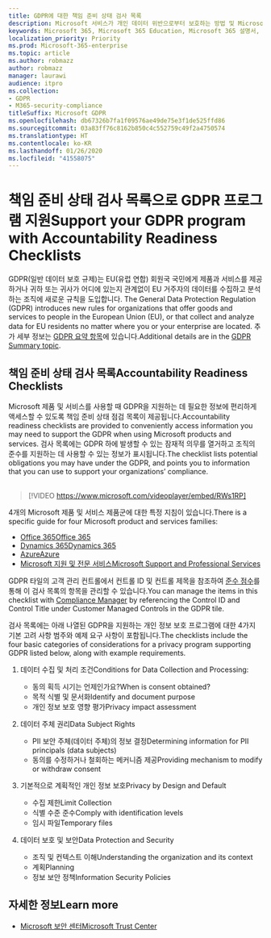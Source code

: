 ```yaml
---
title: GDPR에 대한 책임 준비 상태 검사 목록
description: Microsoft 서비스가 개인 데이터 위반으로부터 보호하는 방법 및 Microsoft가 위반 발생 시 대응하고 사용자에게 알리는 방법입니다.
keywords: Microsoft 365, Microsoft 365 Education, Microsoft 365 설명서, GDPR
localization_priority: Priority
ms.prod: Microsoft-365-enterprise
ms.topic: article
ms.author: robmazz
author: robmazz
manager: laurawi
audience: itpro
ms.collection:
- GDPR
- M365-security-compliance
titleSuffix: Microsoft GDPR
ms.openlocfilehash: db67326b7fa1f09576ae49de75e3f1de525ffd86
ms.sourcegitcommit: 03a83ff76c8162b850c4c552759c49f2a4750574
ms.translationtype: HT
ms.contentlocale: ko-KR
ms.lasthandoff: 01/26/2020
ms.locfileid: "41558075"
---
```

# <a name="support-your-gdpr-program-with-accountability-readiness-checklists"></a><span data-ttu-id="e3a28-104">책임 준비 상태 검사 목록으로 GDPR 프로그램 지원</span><span class="sxs-lookup"><span data-stu-id="e3a28-104">Support your GDPR program with Accountability Readiness Checklists</span></span>

<span data-ttu-id="e3a28-105">GDPR(일반 데이터 보호 규제)는 EU(유럽 연합) 회원국 국민에게 제품과 서비스를 제공하거나 귀하 또는 귀사가 어디에 있는지 관계없이 EU 거주자의 데이터를 수집하고 분석하는 조직에 새로운 규칙을 도입합니다. </span><span class="sxs-lookup"><span data-stu-id="e3a28-105">The General Data Protection Regulation (GDPR) introduces new rules for organizations that offer goods and services to people in the European Union (EU), or that collect and analyze data for EU residents no matter where you or your enterprise are located.</span></span> <span data-ttu-id="e3a28-106">추가 세부 정보는 [GDPR 요약 항목](gdpr.md)에 있습니다.</span><span class="sxs-lookup"><span data-stu-id="e3a28-106">Additional details are in the [GDPR Summary topic](gdpr.md).</span></span>

## <a name="accountability-readiness-checklists"></a><span data-ttu-id="e3a28-107">책임 준비 상태 검사 목록</span><span class="sxs-lookup"><span data-stu-id="e3a28-107">Accountability Readiness Checklists</span></span>

<span data-ttu-id="e3a28-108">Microsoft 제품 및 서비스를 사용할 때 GDPR을 지원하는 데 필요한 정보에 편리하게 액세스할 수 있도록 책임 준비 상태 점검 목록이 제공됩니다.</span><span class="sxs-lookup"><span data-stu-id="e3a28-108">Accountability readiness checklists are provided to conveniently access information you may need to support the GDPR when using Microsoft products and services.</span></span> <span data-ttu-id="e3a28-109">검사 목록에는 GDPR 하에 발생할 수 있는 잠재적 의무를 열거하고 조직의 준수를 지원하는 데 사용할 수 있는 정보가 표시됩니다.</span><span class="sxs-lookup"><span data-stu-id="e3a28-109">The checklist lists potential obligations you may have under the GDPR, and points you to information that you can use to support your organizations’ compliance.</span></span> <br><br>

> [!VIDEO https://www.microsoft.com/videoplayer/embed/RWs1RP] 

<span data-ttu-id="e3a28-110">4개의 Microsoft 제품 및 서비스 제품군에 대한 특정 지침이 있습니다.</span><span class="sxs-lookup"><span data-stu-id="e3a28-110">There is a specific guide for four Microsoft product and services families:</span></span>

- [<span data-ttu-id="e3a28-111">Office 365</span><span class="sxs-lookup"><span data-stu-id="e3a28-111">Office 365</span></span>](gdpr-arc-Office365.md)
- [<span data-ttu-id="e3a28-112">Dynamics 365</span><span class="sxs-lookup"><span data-stu-id="e3a28-112">Dynamics 365</span></span>](gdpr-arc-Dynamics365.md)
- [<span data-ttu-id="e3a28-113">Azure</span><span class="sxs-lookup"><span data-stu-id="e3a28-113">Azure</span></span>](gdpr-arc-Azure.md)
- [<span data-ttu-id="e3a28-114">Microsoft 지원 및 전문 서비스</span><span class="sxs-lookup"><span data-stu-id="e3a28-114">Microsoft Support and Professional Services</span></span>](gdpr-arc-prof-services.md)

<span data-ttu-id="e3a28-115">GDPR 타일의 고객 관리 컨트롤에서 컨트롤 ID 및 컨트롤 제목을 참조하여 [준수 점수](compliance-score.md)를 통해 이 검사 목록의 항목을 관리할 수 있습니다.</span><span class="sxs-lookup"><span data-stu-id="e3a28-115">You can manage the items in this checklist with [Compliance Manager](compliance-score.md) by referencing the Control ID and Control Title under Customer Managed Controls in the GDPR tile.</span></span>

<span data-ttu-id="e3a28-116">검사 목록에는 아래 나열된 GDPR을 지원하는 개인 정보 보호 프로그램에 대한 4가지 기본 고려 사항 범주와 예제 요구 사항이 포함됩니다.</span><span class="sxs-lookup"><span data-stu-id="e3a28-116">The checklists include the four basic categories of considerations for a privacy program supporting GDPR listed below, along with example requirements.</span></span>

1. <span data-ttu-id="e3a28-117">데이터 수집 및 처리 조건</span><span class="sxs-lookup"><span data-stu-id="e3a28-117">Conditions for Data Collection and Processing:</span></span>

    - <span data-ttu-id="e3a28-118">동의 획득 시기는 언제인가요?</span><span class="sxs-lookup"><span data-stu-id="e3a28-118">When is consent obtained?</span></span>  
    - <span data-ttu-id="e3a28-119">목적 식별 및 문서화</span><span class="sxs-lookup"><span data-stu-id="e3a28-119">Identify and document purpose</span></span>  
    - <span data-ttu-id="e3a28-120">개인 정보 보호 영향 평가</span><span class="sxs-lookup"><span data-stu-id="e3a28-120">Privacy impact assessment</span></span>

2. <span data-ttu-id="e3a28-121">데이터 주체 권리</span><span class="sxs-lookup"><span data-stu-id="e3a28-121">Data Subject Rights</span></span>  

    - <span data-ttu-id="e3a28-122">PII 보안 주체(데이터 주체)의 정보 결정</span><span class="sxs-lookup"><span data-stu-id="e3a28-122">Determining information for PII principals (data subjects)</span></span>  
    - <span data-ttu-id="e3a28-123">동의를 수정하거나 철회하는 메커니즘 제공</span><span class="sxs-lookup"><span data-stu-id="e3a28-123">Providing mechanism to modify or withdraw consent</span></span>

3. <span data-ttu-id="e3a28-124">기본적으로 계획적인 개인 정보 보호</span><span class="sxs-lookup"><span data-stu-id="e3a28-124">Privacy by Design and Default</span></span>  

    - <span data-ttu-id="e3a28-125">수집 제한</span><span class="sxs-lookup"><span data-stu-id="e3a28-125">Limit Collection</span></span>  
    - <span data-ttu-id="e3a28-126">식별 수준 준수</span><span class="sxs-lookup"><span data-stu-id="e3a28-126">Comply with identification levels</span></span>  
    - <span data-ttu-id="e3a28-127">임시 파일</span><span class="sxs-lookup"><span data-stu-id="e3a28-127">Temporary files</span></span>

4. <span data-ttu-id="e3a28-128">데이터 보호 및 보안</span><span class="sxs-lookup"><span data-stu-id="e3a28-128">Data Protection and Security</span></span>  

    - <span data-ttu-id="e3a28-129">조직 및 컨텍스트 이해</span><span class="sxs-lookup"><span data-stu-id="e3a28-129">Understanding the organization and its context</span></span>  
    - <span data-ttu-id="e3a28-130">계획</span><span class="sxs-lookup"><span data-stu-id="e3a28-130">Planning</span></span>  
    - <span data-ttu-id="e3a28-131">정보 보안 정책</span><span class="sxs-lookup"><span data-stu-id="e3a28-131">Information Security Policies</span></span>

## <a name="learn-more"></a><span data-ttu-id="e3a28-132">자세한 정보</span><span class="sxs-lookup"><span data-stu-id="e3a28-132">Learn more</span></span>

- [<span data-ttu-id="e3a28-133">Microsoft 보안 센터</span><span class="sxs-lookup"><span data-stu-id="e3a28-133">Microsoft Trust Center</span></span>](https://www.microsoft.com/TrustCenter/Privacy/gdpr/default.aspx)
